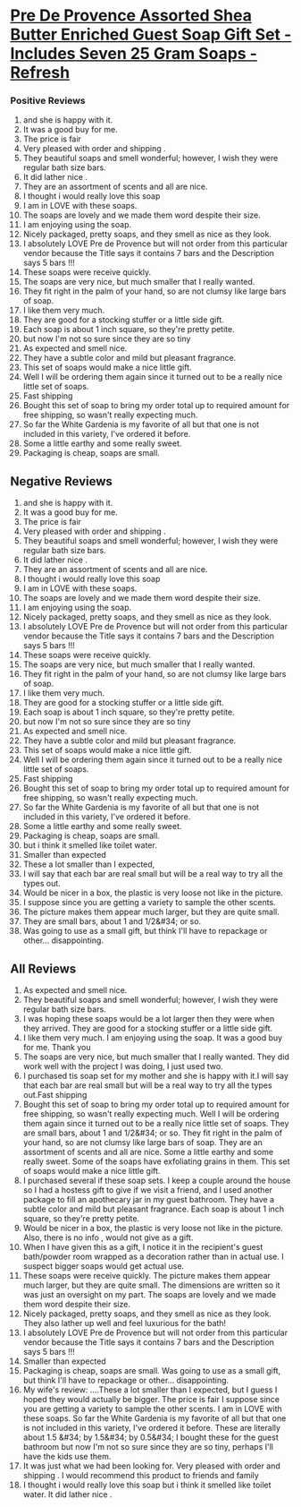 # [Pre De Provence Assorted Shea Butter Enriched Guest Soap Gift Set  - Includes Seven 25 Gram Soaps - Refresh](https://products.checkmycream.com/products/Pre-De-Provence-Assorted-Shea-Butter-Enriched-Guest-Soap-Gift-Set-Includes-Seven-25-Gram-Soaps-Refresh.html)

### Positive Reviews

<ol>
      <li>and she is happy with it.</li>
      <li>It was a good buy for me.  </li>
      <li>The price is fair</li>
      <li>Very pleased with order and shipping .</li>
      <li>They beautiful soaps and smell wonderful; however, I wish they were regular bath size bars.</li>
      <li>It did lather nice .</li>
      <li>They are an assortment of scents and all are nice.</li>
      <li>I thought i would really love this soap</li>
      <li>I am in LOVE with these soaps.  </li>
      <li>The soaps are lovely and we made them word despite their size.</li>
      <li>I am enjoying using the soap.  </li>
      <li>Nicely packaged, pretty soaps, and they smell as nice as they look.</li>
      <li>I absolutely LOVE Pre de Provence but will not order from this particular vendor because the Title says it contains 7 bars and the Description says 5 bars !!!</li>
      <li>These soaps were receive quickly.</li>
      <li>The soaps are very nice, but much smaller that I really wanted.  </li>
      <li>They fit right in the palm of your hand, so are not clumsy like large bars of soap.</li>
      <li>I like them very much.  </li>
      <li>They are good for a stocking stuffer or a little side gift.</li>
      <li>Each soap is about 1 inch square, so they&#x27;re pretty petite.</li>
      <li>but now I&#x27;m not so sure since they are so tiny</li>
      <li>As expected and smell nice.</li>
      <li>They have a subtle color and mild but pleasant fragrance.</li>
      <li>This set of soaps would make a nice little gift.</li>
      <li>Well I will be ordering them again since it turned out to be a really nice little set of soaps.</li>
      <li>Fast shipping</li>
      <li>Bought this set of soap to bring my order total up to required amount for free shipping, so wasn&#x27;t really expecting much.</li>
      <li>So far the White Gardenia is my favorite of all but that one is not included in this variety, I&#x27;ve ordered it before.</li>
      <li>Some a little earthy and some really sweet.</li>
      <li>Packaging is cheap, soaps are small.</li>
</ol>


<h2>Negative Reviews</h2>
<ol>
<li> and she is happy with it.</li>
<li> It was a good buy for me.  </li>
<li> The price is fair</li>
<li> Very pleased with order and shipping .</li>
<li> They beautiful soaps and smell wonderful; however, I wish they were regular bath size bars.</li>
<li> It did lather nice .</li>
<li> They are an assortment of scents and all are nice.</li>
<li> I thought i would really love this soap</li>
<li> I am in LOVE with these soaps.  </li>
<li> The soaps are lovely and we made them word despite their size.</li>
<li> I am enjoying using the soap.  </li>
<li> Nicely packaged, pretty soaps, and they smell as nice as they look.</li>
<li> I absolutely LOVE Pre de Provence but will not order from this particular vendor because the Title says it contains 7 bars and the Description says 5 bars !!!</li>
<li> These soaps were receive quickly.</li>
<li> The soaps are very nice, but much smaller that I really wanted.  </li>
<li> They fit right in the palm of your hand, so are not clumsy like large bars of soap.</li>
<li> I like them very much.  </li>
<li> They are good for a stocking stuffer or a little side gift.</li>
<li> Each soap is about 1 inch square, so they&#x27;re pretty petite.</li>
<li> but now I&#x27;m not so sure since they are so tiny</li>
<li> As expected and smell nice.</li>
<li> They have a subtle color and mild but pleasant fragrance.</li>
<li> This set of soaps would make a nice little gift.</li>
<li> Well I will be ordering them again since it turned out to be a really nice little set of soaps.</li>
<li> Fast shipping</li>
<li> Bought this set of soap to bring my order total up to required amount for free shipping, so wasn&#x27;t really expecting much.</li>
<li> So far the White Gardenia is my favorite of all but that one is not included in this variety, I&#x27;ve ordered it before.</li>
<li> Some a little earthy and some really sweet.</li>
<li> Packaging is cheap, soaps are small.</li>
<li> but i think it smelled like toilet water.  </li>
<li> Smaller than expected</li>
<li> These a lot smaller than I expected,</li>
<li> I will say that each bar are real small but will be a real way to try all the types out.</li>
<li> Would be nicer in a box, the plastic is very loose not like in the picture.</li>
<li> I suppose since you are getting a variety to sample the other scents.  </li>
<li> The picture makes them appear much larger, but they are quite small.</li>
<li> They are small bars, about 1 and 1/2&amp;#34; or so.</li>
<li> Was going to use as a small gift, but think I&#x27;ll have to repackage or other... disappointing.</li>
</ol>

<h2>All Reviews</h2>

<ol>
    <li> As expected and smell nice.</li>
    <li> They beautiful soaps and smell wonderful; however, I wish they were regular bath size bars.</li>
    <li> I was hoping these soaps would be a lot larger then they were when they arrived. They are good for a stocking stuffer or a little side gift.</li>
    <li> I like them very much.  I am enjoying using the soap.  It was a good buy for me.  Thank you</li>
    <li> The soaps are very nice, but much smaller that I really wanted.  They did work well with the project I was doing, I just used two.</li>
    <li> I purchased tis soap set for my mother and she is happy with it.I will say that each bar are real small but will be a real way to try all the types out.Fast shipping</li>
    <li> Bought this set of soap to bring my order total up to required amount for free shipping, so wasn&#x27;t really expecting much. Well I will be ordering them again since it turned out to be a really nice little set of soaps. They are small bars, about 1 and 1/2&amp;#34; or so. They fit right in the palm of your hand, so are not clumsy like large bars of soap. They are an assortment of scents and all are nice. Some a little earthy and some really sweet. Some of the soaps have exfoliating grains in them. This set of soaps would make a nice little gift.</li>
    <li> I purchased several if these soap sets. I keep a couple around the house so I had a hostess gift to give if we visit a friend, and I used another package to fill an apothecary jar in my guest bathroom. They have a subtle color and mild but pleasant fragrance. Each soap is about 1 inch square, so they&#x27;re pretty petite.</li>
    <li> Would be nicer in a box, the plastic is very loose not like in the picture. Also, there is no info , would not give as a gift.</li>
    <li> When I have given this as a gift, I notice it in the recipient&#x27;s guest bath/powder room wrapped as a decoration rather than in actual use.  I suspect bigger soaps would get actual use.</li>
    <li> These soaps were receive quickly. The picture makes them appear much larger, but they are quite small. The dimensions are written so it was just an oversight on my part. The soaps are lovely and we made them word despite their size.</li>
    <li> Nicely packaged, pretty soaps, and they smell as nice as they look. They also lather up well and feel luxurious for the bath!</li>
    <li> I absolutely LOVE Pre de Provence but will not order from this particular vendor because the Title says it contains 7 bars and the Description says 5 bars !!!</li>
    <li> Smaller than expected</li>
    <li> Packaging is cheap, soaps are small. Was going to use as a small gift, but think I&#x27;ll have to repackage or other... disappointing.</li>
    <li> My wife&#x27;s review: ....These a lot smaller than I expected, but I guess I hoped they would actually be bigger.  The price is fair I suppose since you are getting a variety to sample the other scents.  I am in LOVE with these soaps.  So far the White Gardenia is my favorite of all but that one is not included in this variety, I&#x27;ve ordered it before. These are literally about 1.5 &amp;#34; by 1.5&amp;#34; by 0.5&amp;#34; I bought these for the guest bathroom but now I&#x27;m not so sure since they are so tiny, perhaps I&#x27;ll have the kids use them.</li>
    <li> It was just what we had been looking for. Very pleased with order and shipping . I would recommend this product to friends and family</li>
    <li> I thought i would really love this soap but i think it smelled like toilet water.  It did lather nice .</li>
</ol>




